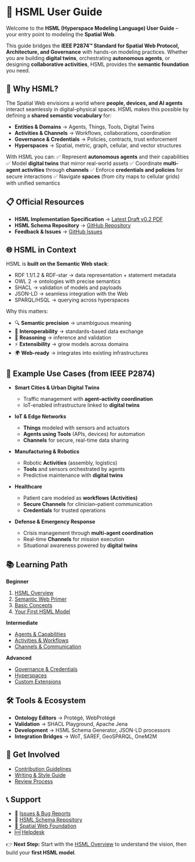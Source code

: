 
# 🌌 HSML User Guide

Welcome to the **HSML (Hyperspace Modeling Language) User Guide** – your entry point to modeling the **Spatial Web**.

This guide bridges the **IEEE P2874™ Standard for Spatial Web Protocol, Architecture, and Governance** with hands-on modeling practices. Whether you are building **digital twins**, orchestrating **autonomous agents**, or designing **collaborative activities**, HSML provides the **semantic foundation** you need.



## 🚀 Why HSML?

The Spatial Web envisions a world where **people, devices, and AI agents** interact seamlessly in digital–physical spaces. HSML makes this possible by defining a **shared semantic vocabulary** for:

* **Entities & Domains** → Agents, Things, Tools, Digital Twins
* **Activities & Channels** → Workflows, collaborations, coordination
* **Governance & Credentials** → Policies, contracts, trust enforcement
* **Hyperspaces** → Spatial, metric, graph, cellular, and vector structures

With HSML you can:
✅ Represent **autonomous agents** and their capabilities
✅ Model **digital twins** that mirror real-world assets
✅ Coordinate **multi-agent activities** through **channels**
✅ Enforce **credentials and policies** for secure interactions
✅ Navigate **spaces** (from city maps to cellular grids) with unified semantics



## 📋 Official Resources

* **HSML Implementation Specification** → [Latest Draft v0.2 PDF](https://github.com/Spatial-Web-Foundation/swf-std-2-HSML-Implementation-specification/releases/download/v0.2/hsml-implementation.pdf)
* **HSML Schema Repository** → [GitHub Repository](https://github.com/Spatial-Web-Foundation/HSML-schema)
* **Feedback & Issues** → [GitHub Issues](https://github.com/Spatial-Web-Foundation/swf-std-2-HSML-Implementation-specification/issues)



## 🌐 HSML in Context

HSML is **built on the Semantic Web stack**:

* RDF 1.1/1.2 & RDF-star → data representation + statement metadata
* OWL 2 → ontologies with precise semantics
* SHACL → validation of models and payloads
* JSON-LD → seamless integration with the Web
* SPARQL/HSQL → querying across hyperspaces

Why this matters:

* 🔍 **Semantic precision** → unambiguous meaning
* 🔗 **Interoperability** → standards-based data exchange
* 🧠 **Reasoning** → inference and validation
* ⚡ **Extensibility** → grow models across domains
* 🌍 **Web-ready** → integrates into existing infrastructures



## 🎯 Example Use Cases (from IEEE P2874)

* **Smart Cities & Urban Digital Twins**

  * Traffic management with **agent–activity coordination**
  * IoT-enabled infrastructure linked to **digital twins**

* **IoT & Edge Networks**

  * **Things** modeled with sensors and actuators
  * **Agents using Tools** (APIs, devices) for automation
  * **Channels** for secure, real-time data sharing

* **Manufacturing & Robotics**

  * Robotic **Activities** (assembly, logistics)
  * **Tools** and sensors orchestrated by agents
  * Predictive maintenance with **digital twins**

* **Healthcare**

  * Patient care modeled as **workflows (Activities)**
  * **Secure Channels** for clinician–patient communication
  * **Credentials** for trusted operations

* **Defense & Emergency Response**

  * Crisis management through **multi-agent coordination**
  * Real-time **Channels** for mission execution
  * Situational awareness powered by **digital twins**



## 📚 Learning Path

**Beginner**

1. [HSML Overview](tutorials/hsml-overview.md)
2. [Semantic Web Primer](tutorials/semantic-web-tutorial.md)
3. [Basic Concepts](getting-started/basic-concepts.md)
4. [Your First HSML Model](getting-started/first-model.md)

**Intermediate**

* [Agents & Capabilities](agent-module/)
* [Activities & Workflows](activity-module/)
* [Channels & Communication](communication-module/)

**Advanced**

* [Governance & Credentials](governance-module/)
* [Hyperspaces](hyperspace-module/)
* [Custom Extensions](reference/extensions.md)



## 🛠 Tools & Ecosystem

* **Ontology Editors** → Protégé, WebProtégé
* **Validation** → SHACL Playground, Apache Jena
* **Development** → HSML Schema Generator, JSON-LD processors
* **Integration Bridges** → WoT, SAREF, GeoSPARQL, OneM2M



## 🤝 Get Involved

* [Contribution Guidelines](contributing/how-to-contribute.md)
* [Writing & Style Guide](contributing/writing-guidelines.md)
* [Review Process](contributing/review-process.md)



## 📞 Support  

- 💬 [Issues & Bug Reports](https://github.com/Spatial-Web-Foundation/swf-std-2-HSML-Implementation-specification/issues)  
- 📂 [HSML Schema Repository](https://github.com/Spatial-Web-Foundation/HSML-schema)  
- 📧 [Spatial Web Foundation](mailto:info@spatialwebfoundation.org)  
- 🆘 [Helpdesk](mailto:info@spatialwebfoundation.org)  

👉 **Next Step:** Start with the [HSML Overview](tutorials/hsml-overview.md) to understand the vision, then build your **first HSML model**.

